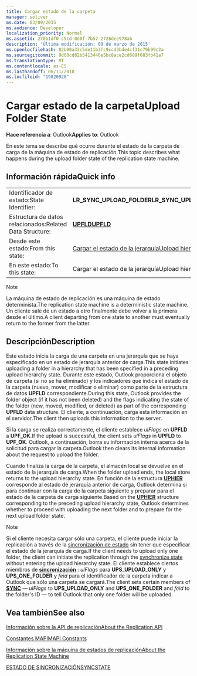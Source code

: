 ```yaml
---
title: Cargar estado de la carpeta
manager: soliver
ms.date: 03/09/2015
ms.audience: Developer
localization_priority: Normal
ms.assetid: 270b1df0-c5cd-0d0f-7b57-2726dee978ab
description: 'Última modificación: 09 de marzo de 2015'
ms.openlocfilehash: 82b00a33c5de11b3fc9ccd3bde4cf31c79b99c2a
ms.sourcegitcommit: 9d60cd82b5413446e5bc8ace2cd689f683fb41a7
ms.translationtype: MT
ms.contentlocale: es-ES
ms.lasthandoff: 06/11/2018
ms.locfileid: "19820928"
---
```

# <a name="upload-folder-state"></a><span data-ttu-id="b2a2e-103">Cargar estado de la carpeta</span><span class="sxs-lookup"><span data-stu-id="b2a2e-103">Upload Folder State</span></span>

  
  
<span data-ttu-id="b2a2e-104">**Hace referencia a**: Outlook</span><span class="sxs-lookup"><span data-stu-id="b2a2e-104">**Applies to**: Outlook</span></span> 
  
 <span data-ttu-id="b2a2e-105">En este tema se describe qué ocurre durante el estado de la carpeta de carga de la máquina de estado de replicación.</span><span class="sxs-lookup"><span data-stu-id="b2a2e-105">This topic describes what happens during the upload folder state of the replication state machine.</span></span> 
  
## <a name="quick-info"></a><span data-ttu-id="b2a2e-106">Información rápida</span><span class="sxs-lookup"><span data-stu-id="b2a2e-106">Quick info</span></span>

|||
|:-----|:-----|
|<span data-ttu-id="b2a2e-107">Identificador de estado:</span><span class="sxs-lookup"><span data-stu-id="b2a2e-107">State Identifier:</span></span>  <br/> |<span data-ttu-id="b2a2e-108">**LR_SYNC_UPLOAD_FOLDER**</span><span class="sxs-lookup"><span data-stu-id="b2a2e-108">**LR_SYNC_UPLOAD_FOLDER**</span></span> <br/> |
|<span data-ttu-id="b2a2e-109">Estructura de datos relacionados:</span><span class="sxs-lookup"><span data-stu-id="b2a2e-109">Related Data Structure:</span></span>  <br/> |<span data-ttu-id="b2a2e-110">**[UPFLD](upfld.md)**</span><span class="sxs-lookup"><span data-stu-id="b2a2e-110">**[UPFLD](upfld.md)**</span></span> <br/> |
|<span data-ttu-id="b2a2e-111">Desde este estado:</span><span class="sxs-lookup"><span data-stu-id="b2a2e-111">From this state:</span></span>  <br/> |[<span data-ttu-id="b2a2e-112">Cargar el estado de la jerarquía</span><span class="sxs-lookup"><span data-stu-id="b2a2e-112">Upload hierarchy state</span></span>](upload-hierarchy-state.md) <br/> |
|<span data-ttu-id="b2a2e-113">En este estado:</span><span class="sxs-lookup"><span data-stu-id="b2a2e-113">To this state:</span></span>  <br/> |<span data-ttu-id="b2a2e-114">Cargar el estado de la jerarquía</span><span class="sxs-lookup"><span data-stu-id="b2a2e-114">Upload hierarchy state</span></span>  <br/> |
   
> [!NOTE]
> <span data-ttu-id="b2a2e-115">La máquina de estado de replicación es una máquina de estado determinista.</span><span class="sxs-lookup"><span data-stu-id="b2a2e-115">The replication state machine is a deterministic state machine.</span></span> <span data-ttu-id="b2a2e-116">Un cliente sale de un estado a otro finalmente debe volver a la primera desde el último.</span><span class="sxs-lookup"><span data-stu-id="b2a2e-116">A client departing from one state to another must eventually return to the former from the latter.</span></span> 
  
## <a name="description"></a><span data-ttu-id="b2a2e-117">Descripción</span><span class="sxs-lookup"><span data-stu-id="b2a2e-117">Description</span></span>

<span data-ttu-id="b2a2e-118">Este estado inicia la carga de una carpeta en una jerarquía que se haya especificado en un estado de jerarquía anterior de carga.</span><span class="sxs-lookup"><span data-stu-id="b2a2e-118">This state initiates uploading a folder in a hierarchy that has been specified in a preceding upload hierarchy state.</span></span> <span data-ttu-id="b2a2e-119">Durante este estado, Outlook proporciona el objeto de carpeta (si no se ha eliminado) y los indicadores que indica el estado de la carpeta (nuevo, mover, modificar o eliminar) como parte de la estructura de datos **UPFLD** correspondiente.</span><span class="sxs-lookup"><span data-stu-id="b2a2e-119">During this state, Outlook provides the folder object (if it has not been deleted) and the flags indicating the state of the folder (new, moved, modified, or deleted) as part of the corresponding **UPFLD** data structure.</span></span> <span data-ttu-id="b2a2e-120">El cliente, a continuación, carga esta información en el servidor.</span><span class="sxs-lookup"><span data-stu-id="b2a2e-120">The client then uploads this information to the server.</span></span> 
  
<span data-ttu-id="b2a2e-121">Si la carga se realiza correctamente, el cliente establece *ulFlags* en **UPFLD** a **UPF_OK**.</span><span class="sxs-lookup"><span data-stu-id="b2a2e-121">If the upload is successful, the client sets  *ulFlags*  in **UPFLD** to **UPF_OK**.</span></span> <span data-ttu-id="b2a2e-122">Outlook, a continuación, borra su información interna acerca de la solicitud para cargar la carpeta.</span><span class="sxs-lookup"><span data-stu-id="b2a2e-122">Outlook then clears its internal information about the request to upload the folder.</span></span> 
  
<span data-ttu-id="b2a2e-123">Cuando finaliza la carga de la carpeta, el almacén local se devuelve en el estado de la jerarquía de carga.</span><span class="sxs-lookup"><span data-stu-id="b2a2e-123">When the folder upload ends, the local store returns to the upload hierarchy state.</span></span> <span data-ttu-id="b2a2e-124">En función de la estructura **[UPHIER](uphier.md)** corresponde al estado de jerarquía anterior de carga, Outlook determina si para continuar con la carga de la carpeta siguiente y preparar para el estado de la carpeta de carga siguiente.</span><span class="sxs-lookup"><span data-stu-id="b2a2e-124">Based on the **[UPHIER](uphier.md)** structure corresponding to the preceding upload hierarchy state, Outlook determines whether to proceed with uploading the next folder and to prepare for the next upload folder state.</span></span> 
  
> [!NOTE]
> <span data-ttu-id="b2a2e-125">Si el cliente necesita cargar sólo una carpeta, el cliente puede iniciar la replicación a través de la [sincronización de estado](synchronize-state.md) sin tener que especificar el estado de la jerarquía de carga.</span><span class="sxs-lookup"><span data-stu-id="b2a2e-125">If the client needs to upload only one folder, the client can initiate the replication through the [synchronize state](synchronize-state.md) without entering the upload hierarchy state.</span></span> <span data-ttu-id="b2a2e-126">El cliente establece ciertos miembros de **[sincronización](sync.md)** : *ulFlags* para **UPS_UPLOAD_ONLY** y **UPS_ONE_FOLDER** y *feid* para el identificador de la carpeta indicar a Outlook que sólo una carpeta se cargará.</span><span class="sxs-lookup"><span data-stu-id="b2a2e-126">The client sets certain members of **[SYNC](sync.md)** —  *ulFlags*  to **UPS_UPLOAD_ONLY** and **UPS_ONE_FOLDER** and  *feid*  to the folder's ID — to tell Outlook that only one folder will be uploaded.</span></span> 
  
## <a name="see-also"></a><span data-ttu-id="b2a2e-127">Vea también</span><span class="sxs-lookup"><span data-stu-id="b2a2e-127">See also</span></span>



[<span data-ttu-id="b2a2e-128">Información sobre la API de replicación</span><span class="sxs-lookup"><span data-stu-id="b2a2e-128">About the Replication API</span></span>](about-the-replication-api.md)
  
[<span data-ttu-id="b2a2e-129">Constantes MAPI</span><span class="sxs-lookup"><span data-stu-id="b2a2e-129">MAPI Constants</span></span>](mapi-constants.md)
  
[<span data-ttu-id="b2a2e-130">Información sobre la máquina de estados de replicación</span><span class="sxs-lookup"><span data-stu-id="b2a2e-130">About the Replication State Machine</span></span>](about-the-replication-state-machine.md)
  
[<span data-ttu-id="b2a2e-131">ESTADO DE SINCRONIZACIÓN</span><span class="sxs-lookup"><span data-stu-id="b2a2e-131">SYNCSTATE</span></span>](syncstate.md)

